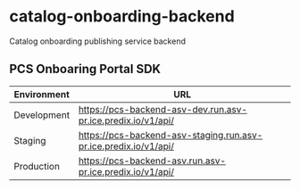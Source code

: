 # catalog-onboarding-backend
 Catalog onboarding publishing service backend

## PCS Onboaring Portal SDK
Environment | URL
--- | ---
Development | https://pcs-backend-asv-dev.run.asv-pr.ice.predix.io/v1/api/
Staging | https://pcs-backend-asv-staging.run.asv-pr.ice.predix.io/v1/api/
Production | https://pcs-backend-asv.run.asv-pr.ice.predix.io/v1/api/

